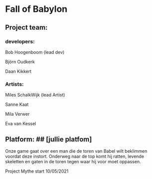# Fall of Babylon #

## Project team: ##
### developers: ###
Bob Hoogenboom (lead dev)

Björn Oudkerk

Daan Kikkert

### Artists: ###
Miles SchalkWijk (lead Artist)

Sanne Kaat

Mila Verwer

Eva van Kessel



## Platform: ## [jullie platfom]

Onze game gaat over een man die de toren van Babel wilt beklimmen voordat deze instort. Onderweg naar de top komt hij ratten, levende skeletten en gaten in de toren tegen waar hij voor moet oppassen. 


Project Mythe start 10/05/2021
